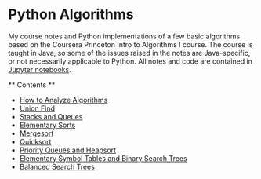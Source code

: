 # Python Algorithms

My course notes and Python implementations of a few basic algorithms based on the Coursera Princeton Intro to Algorithms I course. The course is taught in Java, so some of the issues raised in the notes are Java-specific, or not necessarily applicable to Python. All notes and code are contained in [Jupyter notebooks](https://jupyter.org/).

** Contents **

- [How to Analyze Algorithms](./00_AnalysisOfAlgorithms.ipynb)
- [Union Find](./01_UnionFind/unionFind.ipynb)
- [Stacks and Queues](./02_StacksAndQueues/StacksAndQueues.ipynb)
- [Elementary Sorts](./03_ElementarySorts/ElementarySorts.ipynb)
- [Mergesort](./04_Mergesort/Mergesort.ipynb)
- [Quicksort](./05_Quicksort/Quicksort.ipynb)
- [Priority Queues and Heapsort](./06_PriorityQueues/PriorityQueues.ipynb)
- [Elementary Symbol Tables and Binary Search Trees](./07_ElementarySymbolTablesBST/ElemSymbolTablesBST.ipynb)
- [Balanced Search Trees](./08_BalancedSearchTrees/BalancedSearchTrees.ipynb)
<!--
- [Hash Tables]()
-->


